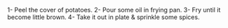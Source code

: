 1- Peel the cover of potatoes.
2- Pour some oil in frying pan.
3- Fry until it become little brown.
4- Take it out in plate & sprinkle some spices.